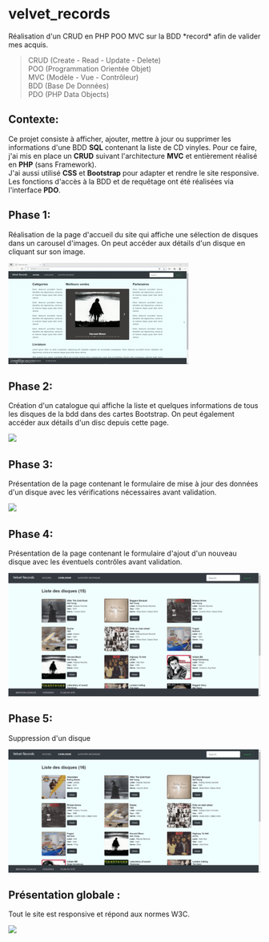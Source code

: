 # velvet_records
Réalisation d'un CRUD en PHP POO MVC sur la BDD \*record\* afin de valider mes acquis.
> CRUD (Create - Read - Update - Delete)  
> POO (Programmation Orientée Objet)  
> MVC (Modèle - Vue - Contrôleur)  
> BDD (Base De Données)  
> PDO (PHP Data Objects)

## __Contexte:__  
Ce projet consiste à afficher, ajouter, mettre à jour ou supprimer les informations d'une BDD __SQL__ contenant la liste de CD vinyles. 
Pour ce faire, j'ai mis en place un __CRUD__ suivant l'architecture __MVC__ et entièrement réalisé en __PHP__ (sans Framework).  
J'ai aussi utilisé __CSS__ et __Bootstrap__ pour adapter et rendre le site responsive. Les fonctions d'accès à la BDD et de requêtage 
ont été réalisées via l'interface __PDO__.

## __Phase 1:__  
Réalisation de la page d'accueil du site qui affiche une sélection de disques dans un carousel d'images. 
On peut accéder aux détails d'un disque en cliquant sur son image.

<img src="homePage.gif" />  

## __Phase 2:__  
Création d'un catalogue qui affiche la liste et quelques informations de tous les disques de la bdd dans des cartes Bootstrap. 
On peut également accéder aux détails d'un disc depuis cette page.

<img src="index.gif" />

## __Phase 3:__  
Présentation de la page contenant le formulaire de mise à jour des données d'un disque avec les vérifications nécessaires 
avant validation.

<img src="updateDisc.gif" />

## __Phase 4:__  
Présentation de la page contenant le formulaire d'ajout d'un nouveau disque avec les éventuels contrôles avant validation.

<img src="addDisc.gif" />

## __Phase 5:__
Suppression d'un disque

<img src="deleteDisc.gif" />

## Présentation globale :  
Tout le site est responsive et répond aux normes W3C.

<img src="responsivePages.gif" />



